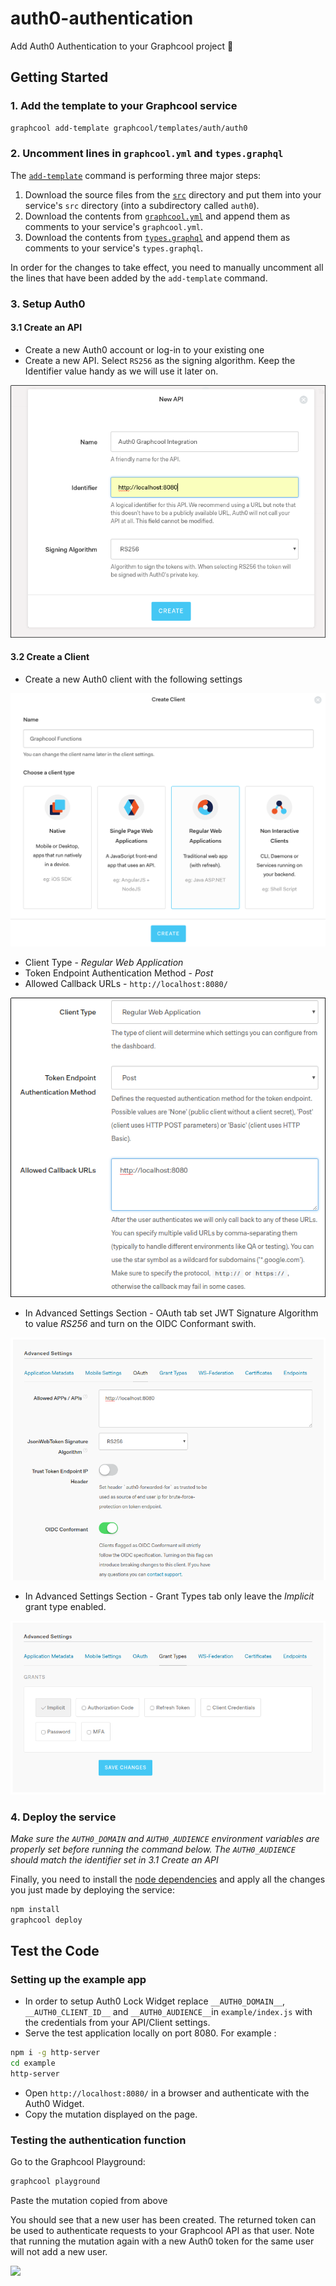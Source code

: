 # auth0-authentication

Add Auth0 Authentication to your Graphcool project 🎁


## Getting Started

### 1. Add the template to your Graphcool service

```sh
graphcool add-template graphcool/templates/auth/auth0
```

### 2. Uncomment lines in `graphcool.yml` and `types.graphql`

The [`add-template`](https://docs-next.graph.cool/reference/graphcool-cli/commands-aiteerae6l#graphcool-add-template) command is performing three major steps:

1. Download the source files from the [`src`](./src) directory and put them into your service's `src` directory (into a subdirectory called `auth0`).
2. Download the contents from [`graphcool.yml`](./graphcool.yml) and append them as comments to your service's `graphcool.yml`.
3. Download the contents from [`types.graphql`](./types.graphql) and append them as comments to your service's `types.graphql`.

In order for the changes to take effect, you need to manually uncomment all the lines that have been added by the `add-template` command.

### 3. Setup Auth0

#### 3.1 Create an API

* Create a new Auth0 account or log-in to your existing one
* Create a new API. Select `RS256` as the signing algorithm. Keep the Identifier value handy as we will use it later on.

![](./docs/create-api.png)

#### 3.2 Create a Client

* Create a new Auth0 client with the following settings

![](./docs/new-client.png)

  * Client Type - *Regular Web Application*
  * Token Endpoint Authentication Method - *Post*
  * Allowed Callback URLs - `http://localhost:8080/`
  
![](./docs/settings.png)

  * In Advanced Settings Section - OAuth tab set JWT Signature Algorithm to value *RS256* and turn on the OIDC Conformant swith.

![](./docs/advanced-settings-oauth.png)
  
  * In Advanced Settings Section - Grant Types tab only leave the *Implicit* grant type enabled.

![](./docs/advanced-settings-grant.png)

### 4. Deploy the service

*Make sure the `AUTH0_DOMAIN` and `AUTH0_AUDIENCE` environment variables are properly set before running the command below. The `AUTH0_AUDIENCE` should match the identifier set in 3.1 Create an API*

Finally, you need to install the [node dependencies](./package.json#L2) and apply all the changes you just made by deploying the service:

```sh
npm install
graphcool deploy
```

## Test the Code

### Setting up the example app

* In order to setup Auth0 Lock Widget replace `__AUTH0_DOMAIN__`, `__AUTH0_CLIENT_ID__` and `__AUTH0_AUDIENCE__`in `example/index.js` with the credentials from your API/Client settings.
* Serve the test application locally on port 8080. For example :

```bash
npm i -g http-server
cd example
http-server
```
* Open `http://localhost:8080/` in a browser and authenticate with the Auth0 Widget.
* Copy the mutation displayed on the page.

### Testing the authentication function

Go to the Graphcool Playground:

```sh
graphcool playground
```

Paste the mutation copied from above

You should see that a new user has been created. The returned token can be used to authenticate requests to your Graphcool API as that user. Note that running the mutation again with a new Auth0 token for the same user will not add a new user.

![](http://i.imgur.com/5RHR6Ku.png)